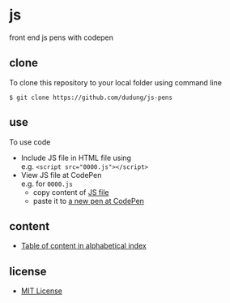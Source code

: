 # js
front end js pens with codepen


## clone
To clone this repository to your local folder using command line

```
$ git clone https://github.com/dudung/js-pens
```

## use
To use code
+ Include JS file in HTML file using<br>
  e.g. `<script src="0000.js"></script>`
+ View JS file at CodePen<br>
  e.g. for `0000.js`<br>
  - copy content of [JS file](src/0000.js)<br>
  - paste it to [a new pen at CodePen](https://codepen.io/pen/?editors=0010)<br>


## content
+ [Table of content in alphabetical index](src/toc.md)


## license
+ [MIT License](LICENSE)

